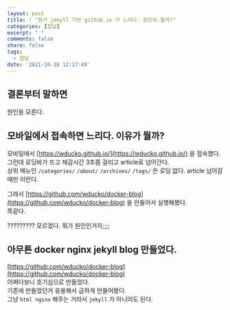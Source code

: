 ```yaml
---
layout: post
title: ! "뭔가 jekyll 기반 github.io 가 느리다. 원인이 뭘까?"
categories: [잡담]
excerpt: " "
comments: false
share: false
tags:
  - 잡담
date: '2021-10-18 12:17:49'
---
```


## 결론부터 말하면
원인을 모른다.

## 모바일에서 접속하면 느리다. 이유가 뭘까?
모바일에서 [https://wducko.github.io/](https://wducko.github.io/) 을 접속했다.  
그런데 로딩바가 뜨고 체감시간 3초쯤 걸리고 article로 넘어간다.  
상위 메뉴인 `/categories/` `/about/` `/archives/` `/tags/` 은 로딩 없다. article 넘어갈 때만 이런다.

그래서 [https://github.com/wducko/docker-blog](https://github.com/wducko/docker-blog) 을 만들어서 실행해봤다.  
똑같다.

????????? 모르겠다. 뭐가 원인인거지;;;;

## 아무튼 docker nginx jekyll blog 만들었다.
[https://github.com/wducko/docker-blog](https://github.com/wducko/docker-blog)  
어쩌다보니 호기심으로 만들었다.  
기존에 만들었던거 응용해서 급하게 만들어봤다.  
그냥 `html nginx` 해주는 거라서 `jekyll` 가 아니어도 된다.